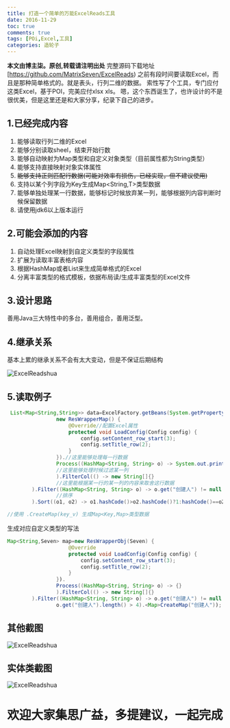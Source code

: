 ```yaml
---
title: 打造一个简单的万能ExcelReads工具
date: 2016-11-29
toc: true
comments: true
tags: [POi,Excel,工具]
categories: 造轮子
---
```


**本文由博主柒。原创,转载请注明出处**
完整源码下载地址 [https://github.com/MatrixSeven/ExcelReads)
之前有段时间要读取Excel，而且是那种简单格式的。就是表头，行列二维的数据。
索性写了个工具，专门应付这类Excel，基于POI，完美应付xlsx xls。
嗯，这个东西诞生了，也许设计的不是很优美，但是这里还是和大家分享，纪录下自己的进步。
<!--more-->
## 1.已经完成内容
1. 能够读取行列二维的Excel
2. 能够分别读取sheel，结束开始行数
3. 能够自动映射为Map类型和自定义对象类型（目前属性都为String类型）
4. 能够支持直接映射对象实体属性
5. ~~能够支持正则匹配行数据(可能对效率有损伤，已经实现，但不建议使用)~~
7. 支持以某个列字段为Key生成Map<String,T>类型数据
8. 能够单独处理某一行数据，能够标记时候放弃某一列，能够根据列内容判断时候保留数据
9. 请使用jdk6以上版本运行

## 2.可能会添加的内容
1. 自动处理Excel映射到自定义类型的字段属性
2. 扩展为读取丰富表格内容
3. 根据HashMap或者List<T>来生成简单格式的Excel
4. 分离丰富类型的格式模板，依据布局读/生成丰富类型的Excel文件


## 3.设计思路
善用Java三大特性中的多台，善用组合，善用泛型。

## 4.继承关系
基本上累的继承关系不会有太大变动，但是不保证后期结构

![ExcelReadshua](/imgage/posts/打造一个简单的万能ExcelReads工具/关系.png)

## 5.读取例子
```java
 List<Map<String,String>> data=ExcelFactory.getBeans(System.getProperty("user.dir").concat("\\测试.xls"),
                new ResWrapperMap() {
                    @Override//配置Excel属性
                    protected void LoadConfig(Config config) {
                        config.setContent_row_start(3);
                        config.setTitle_row(2);
                    }
                }).//这里能够处理每一行数据
                Process((HashMap<String, String> o) -> System.out.println(o + "\n")
                //这里能够处理时候过滤某一列
                ).FilterCol(() -> new String[]{}
                //这里能根据某一行的某一列的内容来取舍这行数据
        ).Filter((HashMap<String, String> o) -> o.get("创建人") != null && o.get("创建人").length() > 5
                //排序
        ).Sort((o1, o2) -> o1.hashCode()>o2.hashCode()?1:hashCode()==o2.hashCode()?0:-1).Create();

//使用 .CreateMap(key_v) 生成Map<Key,Map>类型数据

```
生成对应自定义类型的写法

```java
Map<String,Seven> map=new ResWrapperObj(Seven) {
                    @Override
                    protected void LoadConfig(Config config) {
                        config.setContent_row_start(3);
                        config.setTitle_row(2);
                    }
                }).
                Process((HashMap<String, String> o) -> {}
                ).FilterCol(() -> new String[]{}
        ).Filter((HashMap<String, String> o) -> o.get("创建人") != null &&
                o.get("创建人").length() > 4).<Map>CreateMap("创建人"));
```
 ## 其他截图
![ExcelReadshua](/imgage/posts/打造一个简单的万能ExcelReads工具/效果.png)
## 实体类截图
![ExcelReadshua](/imgage/posts/打造一个简单的万能ExcelReads工具/实体类.png)


# 欢迎大家集思广益，多提建议，一起完成
